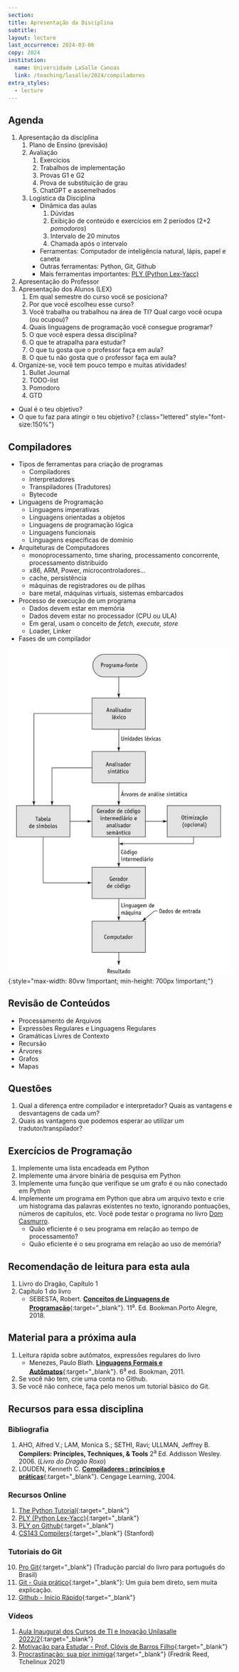 ```yaml
---
section: 
title: Apresentação da Disciplina
subtitle:
layout: lecture
last_occurrence: 2024-03-06
copy: 2024
institution:
  name: Universidade LaSalle Canoas
  link: /teaching/lasalle/2024/compiladores
extra_styles:
  - lecture
---
```


## Agenda

1. Apresentação da disciplina
    1. Plano de Ensino (previsão)
    2. Avaliação
        1. Exercícios
        2. Trabalhos de implementação
        3. Provas G1 e G2
        4. Prova de substituição de grau
        5. ChatGPT e assemelhados
    3. Logística da Disciplina
        * Dinâmica das aulas
            1. Dúvidas
            2. Exibição de conteúdo e exercícios em 2 períodos (2+2 _pomodoros_)
            3. Intervalo de 20 minutos
            4. Chamada após o intervalo
        * Ferramentas: Computador de inteligência natural, lápis, papel e caneta
        * Outras ferramentas: Python, Git, Github
        * Mais ferramentas importantes: [PLY (Python Lex-Yacc)](http://www.dabeaz.com/ply/)
2. Apresentação do Professor
3. Apresentação dos Alunos (LEX)
    1. Em qual semestre do curso você se posiciona?
    2. Por que você escolheu esse curso?
    3. Você trabalha ou trabalhou na área de TI? Qual cargo você ocupa (ou ocupou)?
    4. Quais linguagens de programação você consegue programar?
    5. O que você espera dessa disciplina?
    6. O que te atrapalha para estudar?
    7. O que tu gosta que o professor faça em aula?
    8. O que tu não gosta que o professor faça em aula?
4. Organize-se, você tem pouco tempo e muitas atividades!
    1. Bullet Journal
    2. TODO-list
    3. Pomodoro
    4. GTD

* Qual é o teu objetivo?
* O que tu faz para atingir o teu objetivo?
{:class="lettered" style="font-size:150%"}

## Compiladores

* Tipos de ferramentas para criação de programas
    * Compiladores
    * Interpretadores
    * Transpiladores (Tradutores)
    * Bytecode
* Linguagens de Programação
    * Linguagens imperativas
    * Linguagens orientadas a objetos
    * Linguagens de programação lógica
    * Linguagens funcionais
    * Linguagens específicas de domínio
* Arquiteturas de Computadores
    * monoprocessamento, time sharing, processamento concorrente, processamento distribuído
    * x86, ARM, Power, microcontroladores...
    * cache, persistência
    * máquinas de registradores ou de pilhas
    * bare metal, máquinas virtuais, sistemas embarcados
* Processo de execução de um programa
    * Dados devem estar em memória
    * Dados devem estar no processador (CPU ou ULA)
    * Em geral, usam o conceito de _fetch, execute, store_
    * Loader, Linker
* Fases de um compilador

![Fases de compilação](/images/compiler_sebesta.png){:style="max-width: 80vw !important; min-height: 700px !important;"}


## Revisão de Conteúdos

* Processamento de Arquivos
* Expressões Regulares e Linguagens Regulares
* Gramáticas Livres de Contexto
* Recursão
* Árvores
* Grafos
* Mapas

## Questões

1. Qual a diferença entre compilador e interpretador? Quais as vantagens e desvantagens de cada um?
2. Quais as vantagens que podemos esperar ao utilizar um tradutor/transpilador?

## Exercícios de Programação

1. Implemente uma lista encadeada em Python
2. Implemente uma árvore binária de pesquisa em Python
3. Implemente uma função que verifique se um grafo é ou não conectado em Python
4. Implemente um programa em Python que abra um arquivo texto e crie um histograma das palavras existentes no texto, ignorando pontuações, números de capítulos, etc. Você pode testar o programa no livro [Dom Casmurro](/files/lasalle/domcasmurro.txt).
    * Quão eficiente é o seu programa em relação ao tempo de processamento?
    * Quão eficiente é o seu programa em relação ao uso de memória?


## Recomendação de leitura para esta aula

1. Livro do Dragão, Capítulo 1
2. Capítulo 1 do livro
    * SEBESTA, Robert. [**Conceitos de Linguagens de Programação**](https://integrada.minhabiblioteca.com.br/reader/books/9788582604694){:target="\_blank"}. 11<sup>a</sup>. Ed. Bookman.Porto Alegre, 2018.


## Material para a próxima aula

1. Leitura rápida sobre autômatos, expressões regulares do livro
    * Menezes, Paulo Blath. [**Linguagens Formais e Autômatos**](https://integrada.minhabiblioteca.com.br/reader/books/9788577807994){:target="\_blank"}. 6<sup>a</sup> ed. Bookman, 2011.
2. Se você não tem, crie uma conta no Github.
3. Se você não conhece, faça pelo menos um tutorial básico do Git.

## Recursos para essa disciplina

### Bibliografia

1. AHO, Alfred V.; LAM, Monica S.; SETHI, Ravi; ULLMAN, Jeffrey B. **Compilers: Principles, Techniques, & Tools** 2<sup>a</sup> Ed. Addisson Wesley. 2006. (_Livro do Dragão Roxo_)
2. LOUDEN, Kenneth C. [**Compiladores : princípios e práticas**](https://integrada.minhabiblioteca.com.br/reader/books/9788522128532){:target="\_blank"}. Cengage Learning, 2004.

### Recursos Online

1. [The Python Tutorial](https://docs.python.org/3/tutorial/){:target="\_blank"}
2. [PLY (Python Lex-Yacc)](http://www.dabeaz.com/ply/){:target="\_blank"}
3. [PLY on Github](https://github.com/dabeaz/ply){:target="\_blank"}
4. [CS143 Compilers](https://web.stanford.edu/class/cs143/){:target="\_blank"} (Stanford)

### Tutoriais do Git

10. [Pro Git](https://git-scm.com/book/pt-br/v2){:target="\_blank"} (Tradução parcial do livro para português do Brasil)
11. [Git - Guia prático](https://rogerdudler.github.io/git-guide/index.pt_BR.html){:target="\_blank"}: Um guia bem direto, sem muita explicação.
12. [Github - Início Rápido](https://docs.github.com/pt/get-started/quickstart){:target="\_blank"}

### Vídeos

1. [Aula Inaugural dos Cursos de TI e Inovação Unilasalle 2022/2](https://www.youtube.com/watch?v=pxsdiyHgZHs){:target="\_blank"}
2. [Motivação para Estudar - Prof. Clóvis de Barros Filho](https://www.youtube.com/watch?v=TRPBY_lxJfE){:target="\_blank"}
3. [Procrastinação: sua pior inimiga](https://www.youtube.com/watch?v=q3oEyBpoq3o){:target="\_blank"} (Fredrik Reed, Tchelinux 2021)


